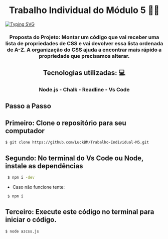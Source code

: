 
<h1 align="center"> Trabalho Individual do Módulo 5 👨‍💻 </h1> 

[![Typing SVG](https://readme-typing-svg.herokuapp.com/?color=000000&size=40&center=true&vCenter=true&width=1000&lines=+Facilitando+o+Dia+a+Dia)](https://git.io/typing-svg)








<h3 align="center"> Proposta do Projeto: Montar um código que vai receber uma lista de propriedades de CSS e vai devolver essa lista ordenada de A-Z. A organização do CSS ajuda a encontrar mais rápido a propriedade que precisamos alterar. </h3>


<h2 align="center"> Tecnologias utilizadas: 💻 </h2>

<h3 align="center"> Node.js - Chalk - Readline - Vs Code <h3>
 
  <h2> Passo a Passo </h2>
  
  <h2> Primeiro: Clone o repositório para seu computador </h2>
  
  ```sh
  $ git clone https://github.com/LuckBM/Trabalho-Individual-M5.git
  ```
  
<h2> Segundo: No terminal do Vs Code ou Node, instale as dependências</h2>

```sh
 $ npm i -dev
```

- Caso não funcione tente:

```sh
 $ npm i
```
  
  
  <h2> Terceiro: Execute este código no terminal para iniciar o código.</h2>
  
  ```sh
$ node azcss.js
```
  

  

